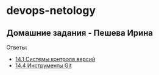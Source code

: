 # devops-netology

## Домашние задания - Пешева Ирина

Ответы:
* [14.1 Системы контроля версий](homework/14.1/README.md)
* [14.4 Инструменты Git](homework/14.4/README.md)